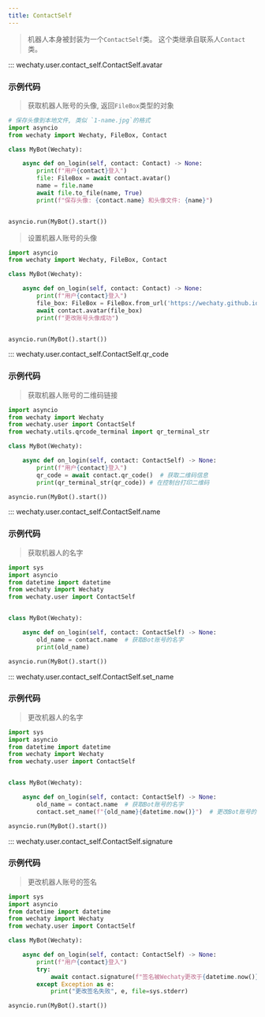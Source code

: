 ```yaml
---
title: ContactSelf
---
```


> 机器人本身被封装为一个`ContactSelf`类。 这个类继承自联系人`Contact`类。

::: wechaty.user.contact_self.ContactSelf.avatar

### 示例代码
> 获取机器人账号的头像, 返回`FileBox`类型的对象

```python
# 保存头像到本地文件, 类似 `1-name.jpg`的格式
import asyncio
from wechaty import Wechaty, FileBox, Contact

class MyBot(Wechaty):

    async def on_login(self, contact: Contact) -> None:
        print(f"用户{contact}登入")
        file: FileBox = await contact.avatar()
        name = file.name
        await file.to_file(name, True)
        print(f"保存头像: {contact.name} 和头像文件: {name}")


asyncio.run(MyBot().start())
```
> 设置机器人账号的头像

```python
import asyncio
from wechaty import Wechaty, FileBox, Contact

class MyBot(Wechaty):

    async def on_login(self, contact: Contact) -> None:
        print(f"用户{contact}登入")
        file_box: FileBox = FileBox.from_url('https://wechaty.github.io/wechaty/images/bot-qr-code.png')
        await contact.avatar(file_box)
        print(f"更改账号头像成功")


asyncio.run(MyBot().start())
```



::: wechaty.user.contact_self.ContactSelf.qr_code
### 示例代码
> 获取机器人账号的二维码链接

```python
import asyncio
from wechaty import Wechaty
from wechaty.user import ContactSelf
from wechaty.utils.qrcode_terminal import qr_terminal_str

class MyBot(Wechaty):

    async def on_login(self, contact: ContactSelf) -> None:
        print(f"用户{contact}登入")
        qr_code = await contact.qr_code()  # 获取二维码信息
        print(qr_terminal_str(qr_code)) # 在控制台打印二维码

asyncio.run(MyBot().start())
```

::: wechaty.user.contact_self.ContactSelf.name
### 示例代码
> 获取机器人的名字

```python
import sys
import asyncio
from datetime import datetime
from wechaty import Wechaty
from wechaty.user import ContactSelf


class MyBot(Wechaty):

    async def on_login(self, contact: ContactSelf) -> None:
        old_name = contact.name  # 获取Bot账号的名字
        print(old_name)

asyncio.run(MyBot().start())
```

::: wechaty.user.contact_self.ContactSelf.set_name
### 示例代码
> 更改机器人的名字

```python
import sys
import asyncio
from datetime import datetime
from wechaty import Wechaty
from wechaty.user import ContactSelf


class MyBot(Wechaty):

    async def on_login(self, contact: ContactSelf) -> None:
        old_name = contact.name  # 获取Bot账号的名字
        contact.set_name(f"{old_name}{datetime.now()}")  # 更改Bot账号的名字

asyncio.run(MyBot().start())
```

::: wechaty.user.contact_self.ContactSelf.signature
### 示例代码
> 更改机器人账号的签名

```python
import sys
import asyncio
from datetime import datetime
from wechaty import Wechaty
from wechaty.user import ContactSelf

class MyBot(Wechaty):

    async def on_login(self, contact: ContactSelf) -> None:
        print(f"用户{contact}登入")
        try:
            await contact.signature(f"签名被Wechaty更改于{datetime.now()}")
        except Exception as e:
            print("更改签名失败", e, file=sys.stderr)

asyncio.run(MyBot().start())
```